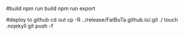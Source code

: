 #build
npm run build
npm run export

#deploy to github
cd out
cp -R ../release/FatBuTa.github.io/.git ./
touch .nojekyll
git push -f
